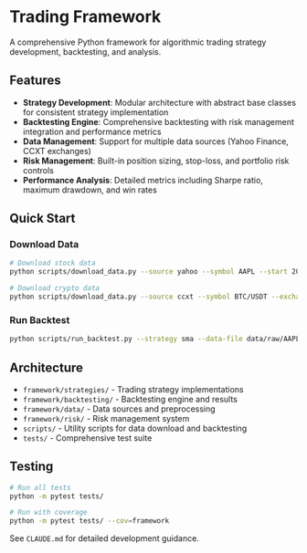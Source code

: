 # Trading Framework

A comprehensive Python framework for algorithmic trading strategy development, backtesting, and analysis.

## Features

- **Strategy Development**: Modular architecture with abstract base classes for consistent strategy implementation
- **Backtesting Engine**: Comprehensive backtesting with risk management integration and performance metrics
- **Data Management**: Support for multiple data sources (Yahoo Finance, CCXT exchanges)
- **Risk Management**: Built-in position sizing, stop-loss, and portfolio risk controls
- **Performance Analysis**: Detailed metrics including Sharpe ratio, maximum drawdown, and win rates

## Quick Start

### Download Data
```bash
# Download stock data
python scripts/download_data.py --source yahoo --symbol AAPL --start 2023-01-01

# Download crypto data
python scripts/download_data.py --source ccxt --symbol BTC/USDT --exchange binance
```

### Run Backtest
```bash
python scripts/run_backtest.py --strategy sma --data-file data/raw/AAPL_yahoo_1d_2023-01-01_2023-12-31.csv --symbol AAPL
```

## Architecture

- `framework/strategies/` - Trading strategy implementations
- `framework/backtesting/` - Backtesting engine and results
- `framework/data/` - Data sources and preprocessing
- `framework/risk/` - Risk management system
- `scripts/` - Utility scripts for data download and backtesting
- `tests/` - Comprehensive test suite

## Testing

```bash
# Run all tests
python -m pytest tests/

# Run with coverage
python -m pytest tests/ --cov=framework
```

See `CLAUDE.md` for detailed development guidance.